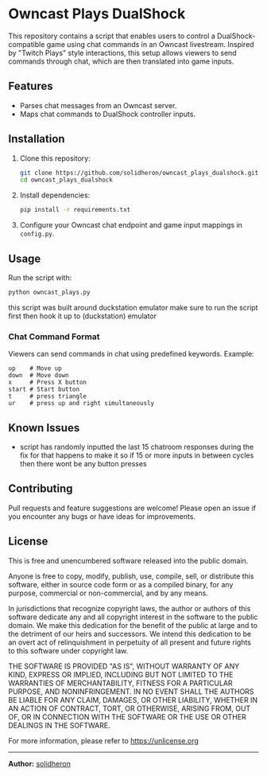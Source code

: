 # Owncast Plays DualShock

This repository contains a script that enables users to control a DualShock-compatible game using chat commands in an Owncast livestream. Inspired by "Twitch Plays" style interactions, this setup allows viewers to send commands through chat, which are then translated into game inputs.

## Features

- Parses chat messages from an Owncast server.
- Maps chat commands to DualShock controller inputs.

## Installation

1. Clone this repository:
   ```sh
   git clone https://github.com/solidheron/owncast_plays_dualshock.git
   cd owncast_plays_dualshock
   ```
2. Install dependencies:
   ```sh
   pip install -r requirements.txt
   ```
3. Configure your Owncast chat endpoint and game input mappings in `config.py`.

## Usage

Run the script with:
```sh
python owncast_plays.py
```
this script was built around duckstation emulator make sure to run the script first then hook it up to (duckstation) emulator

### Chat Command Format
Viewers can send commands in chat using predefined keywords. Example:
```
up    # Move up
down  # Move down
x     # Press X button
start # Start button
t     # press triangle
ur    # press up and right simultaneously 
```


## Known Issues
- script has randomly inputted the last 15 chatroom responses during the fix for that happens to make it so if 15 or more inputs in between cycles then there wont be any button presses

## Contributing
Pull requests and feature suggestions are welcome! Please open an issue if you encounter any bugs or have ideas for improvements.

## License
This is free and unencumbered software released into the public domain.

Anyone is free to copy, modify, publish, use, compile, sell, or
distribute this software, either in source code form or as a compiled
binary, for any purpose, commercial or non-commercial, and by any
means.

In jurisdictions that recognize copyright laws, the author or authors
of this software dedicate any and all copyright interest in the
software to the public domain. We make this dedication for the benefit
of the public at large and to the detriment of our heirs and
successors. We intend this dedication to be an overt act of
relinquishment in perpetuity of all present and future rights to this
software under copyright law.

THE SOFTWARE IS PROVIDED "AS IS", WITHOUT WARRANTY OF ANY KIND,
EXPRESS OR IMPLIED, INCLUDING BUT NOT LIMITED TO THE WARRANTIES OF
MERCHANTABILITY, FITNESS FOR A PARTICULAR PURPOSE, AND NONINFRINGEMENT.
IN NO EVENT SHALL THE AUTHORS BE LIABLE FOR ANY CLAIM, DAMAGES, OR
OTHER LIABILITY, WHETHER IN AN ACTION OF CONTRACT, TORT, OR OTHERWISE,
ARISING FROM, OUT OF, OR IN CONNECTION WITH THE SOFTWARE OR THE USE OR
OTHER DEALINGS IN THE SOFTWARE.

For more information, please refer to https://unlicense.org

---
**Author:** [solidheron](https://github.com/solidheron)

